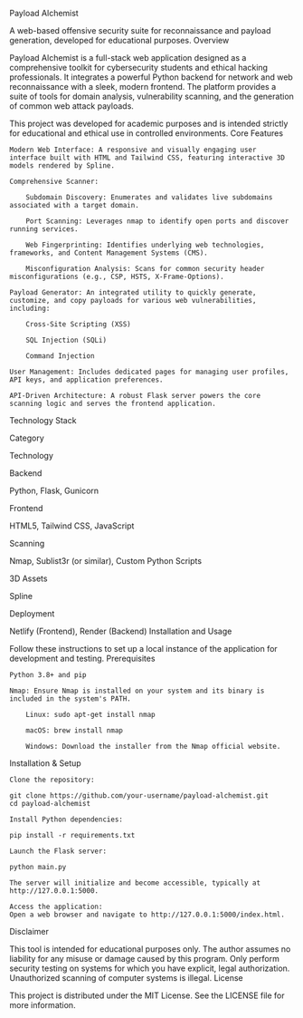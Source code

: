 Payload Alchemist

A web-based offensive security suite for reconnaissance and payload generation, developed for educational purposes.
Overview

Payload Alchemist is a full-stack web application designed as a comprehensive toolkit for cybersecurity students and ethical hacking professionals. It integrates a powerful Python backend for network and web reconnaissance with a sleek, modern frontend. The platform provides a suite of tools for domain analysis, vulnerability scanning, and the generation of common web attack payloads.

This project was developed for academic purposes and is intended strictly for educational and ethical use in controlled environments.
Core Features

    Modern Web Interface: A responsive and visually engaging user interface built with HTML and Tailwind CSS, featuring interactive 3D models rendered by Spline.

    Comprehensive Scanner:

        Subdomain Discovery: Enumerates and validates live subdomains associated with a target domain.

        Port Scanning: Leverages nmap to identify open ports and discover running services.

        Web Fingerprinting: Identifies underlying web technologies, frameworks, and Content Management Systems (CMS).

        Misconfiguration Analysis: Scans for common security header misconfigurations (e.g., CSP, HSTS, X-Frame-Options).

    Payload Generator: An integrated utility to quickly generate, customize, and copy payloads for various web vulnerabilities, including:

        Cross-Site Scripting (XSS)

        SQL Injection (SQLi)

        Command Injection

    User Management: Includes dedicated pages for managing user profiles, API keys, and application preferences.

    API-Driven Architecture: A robust Flask server powers the core scanning logic and serves the frontend application.

Technology Stack

Category
	

Technology

Backend
	

Python, Flask, Gunicorn

Frontend
	

HTML5, Tailwind CSS, JavaScript

Scanning
	

Nmap, Sublist3r (or similar), Custom Python Scripts

3D Assets
	

Spline

Deployment
	

Netlify (Frontend), Render (Backend)
Installation and Usage

Follow these instructions to set up a local instance of the application for development and testing.
Prerequisites

    Python 3.8+ and pip

    Nmap: Ensure Nmap is installed on your system and its binary is included in the system's PATH.

        Linux: sudo apt-get install nmap

        macOS: brew install nmap

        Windows: Download the installer from the Nmap official website.

Installation & Setup

    Clone the repository:

    git clone https://github.com/your-username/payload-alchemist.git
    cd payload-alchemist

    Install Python dependencies:

    pip install -r requirements.txt

    Launch the Flask server:

    python main.py

    The server will initialize and become accessible, typically at http://127.0.0.1:5000.

    Access the application:
    Open a web browser and navigate to http://127.0.0.1:5000/index.html.

Disclaimer

This tool is intended for educational purposes only. The author assumes no liability for any misuse or damage caused by this program. Only perform security testing on systems for which you have explicit, legal authorization. Unauthorized scanning of computer systems is illegal.
License

This project is distributed under the MIT License. See the LICENSE file for more information.

